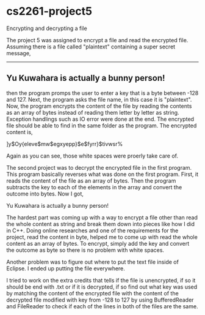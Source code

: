 # cs2261-project5
Encrypting and decrypting a file

 The project 5 was assigned to encrypt a file and read the encrypted 
file. Assuming there is a file called "plaintext" containing a super secret
message,

---------------------------------------------------------------------------
  Yu Kuwahara is actually a bunny person!
---------------------------------------------------------------------------

 then the program promps the user to enter a key that is a byte between -128 
and 127. Next, the program asks the file name, in this case it is "plaintext".
Now, the program encrypts the content of the file by reading the contents as
an array of bytes instead of reading them letter by letter as string. 
Exception handlings such as IO error were done at the end. The encrypted file 
should be able to find in the same folder as the program. The encrypted content
is,

  ]y$Oy{eleve$mw$egxyepp}$e$fyrr}$tivwsr%

Again as you can see, those white spaces were proerly take care of.

The second project was to decrypt the encrypted file in the first 
program. This program basically reverses what was done on the first program.
First, it reads the content of the file as an array of bytes. Then the program
subtracts the key to each of the elements in the array and convert the outcome
into bytes. Now I got,

  Yu Kuwahara is actually a bunny person!

The hardest part was coming up with a way to encrypt a file other than 
read the whole content as string and break them down into pieces like how I did
in C++. Doing online researches and one of the requirements for the project, 
read the content in byte, helped me to come up with read the whole content as an 
array of bytes. To encrypt, simply add the key and convert the outcome as byte 
so there is no problem with white spaces.

Another problem was to figure out where to put the text file inside of 
Eclipse. I ended up putting the file everywhere.

I tried to work on the extra credits that tells if the file is unencrypted,
if so it should be end with .txt or if it is decrypted, if so find out what key was 
used by matching the content of the encrypted file with the content of the decrypted 
file modified with key from -128 to 127 by using BufferedReader and FileReader to check if each of 
the lines in both of the files are the same.




